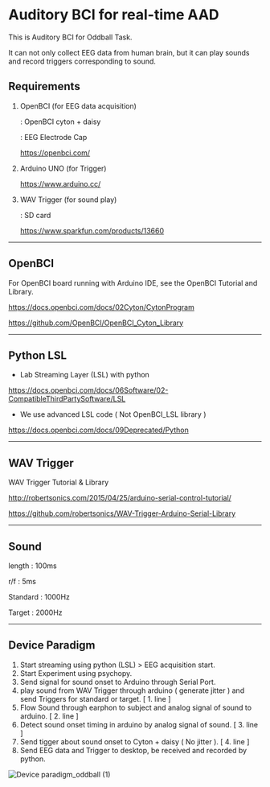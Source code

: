 # Auditory BCI for real-time AAD

This is Auditory BCI for Oddball Task.

It can not only collect EEG data from human brain, but it can play sounds and record triggers corresponding to sound.


## Requirements

1. OpenBCI (for EEG data acquisition)

    : OpenBCI cyton + daisy

    : EEG Electrode Cap

    https://openbci.com/

2. Arduino UNO (for Trigger)

    https://www.arduino.cc/

3. WAV Trigger (for sound play)

    : SD card

    https://www.sparkfun.com/products/13660

---------------------------

## OpenBCI 

For OpenBCI board running with Arduino IDE, see the OpenBCI Tutorial and Library.

https://docs.openbci.com/docs/02Cyton/CytonProgram

https://github.com/OpenBCI/OpenBCI_Cyton_Library

------------------------------

## Python LSL

- Lab Streaming Layer (LSL) with python

https://docs.openbci.com/docs/06Software/02-CompatibleThirdPartySoftware/LSL

+ We use advanced LSL code ( Not OpenBCI_LSL library )

https://docs.openbci.com/docs/09Deprecated/Python

-------------------------------

## WAV Trigger

WAV Trigger Tutorial & Library

http://robertsonics.com/2015/04/25/arduino-serial-control-tutorial/

https://github.com/robertsonics/WAV-Trigger-Arduino-Serial-Library

---------------------------------

## Sound

length : 100ms

r/f : 5ms

Standard : 1000Hz

Target : 2000Hz


------------------------------
## Device Paradigm

1. Start streaming using python (LSL) > EEG acquisition start.
2. Start Experiment using psychopy.
3. Send signal for sound onset to Arduino through Serial Port.
4. play sound from WAV Trigger through arduino ( generate jitter ) and send Triggers for standard or target. [ 1. line ]
5. Flow Sound through earphon to subject and analog signal of sound to arduino. [ 2. line ]
6. Detect sound onset timing in arduino by analog signal of sound. [ 3. line ]
7. Send tigger about sound onset to Cyton + daisy ( No jitter ). [ 4. line ]
8. Send EEG data and Trigger to desktop, be received and recorded by python.



![Device paradigm_oddball (1)](https://user-images.githubusercontent.com/85104167/120580345-fd92e100-c463-11eb-9166-1731674b8ad1.jpg)

